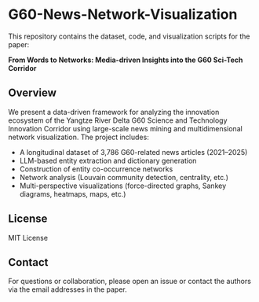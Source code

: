 # G60-News-Network-Visualization

This repository contains the dataset, code, and visualization scripts for the paper:

**From Words to Networks: Media-driven Insights into the G60 Sci-Tech Corridor**

## Overview

We present a data-driven framework for analyzing the innovation ecosystem of the Yangtze River Delta G60 Science and Technology Innovation Corridor using large-scale news mining and multidimensional network visualization. The project includes:

- A longitudinal dataset of 3,786 G60-related news articles (2021–2025)
- LLM-based entity extraction and dictionary generation
- Construction of entity co-occurrence networks
- Network analysis (Louvain community detection, centrality, etc.)
- Multi-perspective visualizations (force-directed graphs, Sankey diagrams, heatmaps, maps, etc.)


## License

MIT License

## Contact

For questions or collaboration, please open an issue or contact the authors via the email addresses in the paper.
